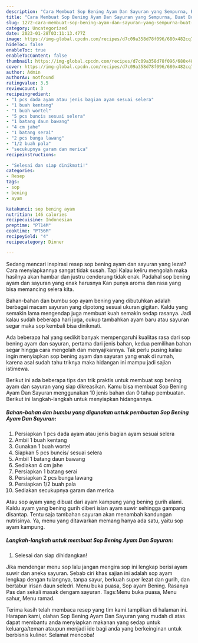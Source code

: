 ```yaml
---
description: "Cara Membuat Sop Bening Ayam Dan Sayuran yang Sempurna, Buat Buka Puasa Enak Banget"
title: "Cara Membuat Sop Bening Ayam Dan Sayuran yang Sempurna, Buat Buka Puasa Enak Banget"
slug: 1272-cara-membuat-sop-bening-ayam-dan-sayuran-yang-sempurna-buat-buka-puasa-enak-banget
category: Uncategorized
date: 2023-01-28T03:11:13.477Z
image: https://img-global.cpcdn.com/recipes/d7c09a358d78f096/680x482cq70/sop-bening-ayam-dan-sayuran-foto-resep-utama.jpg
hideToc: false
enableToc: true
enableTocContent: false
thumbnail: https://img-global.cpcdn.com/recipes/d7c09a358d78f096/680x482cq70/sop-bening-ayam-dan-sayuran-foto-resep-utama.jpg
cover: https://img-global.cpcdn.com/recipes/d7c09a358d78f096/680x482cq70/sop-bening-ayam-dan-sayuran-foto-resep-utama.jpg
author: Admin
authorAv: notfound
ratingvalue: 3.5
reviewcount: 3
recipeingredient:
- "1 pcs dada ayam atau jenis bagian ayam sesuai selera"
- "1 buah kentang"
- "1 buah wortel"
- "5 pcs buncis sesuai selera"
- "1 batang daun bawang"
- "4 cm jahe"
- "1 batang serai"
- "2 pcs bunga lawang"
- "1/2 buah pala"
- "secukupnya garam dan merica"
recipeinstructions:

- "Selesai dan siap dinikmati!"
categories:
- Resep
tags:
- sop
- bening
- ayam

katakunci: sop bening ayam 
nutrition: 146 calories
recipecuisine: Indonesian
preptime: "PT14M"
cooktime: "PT56M"
recipeyield: "4"
recipecategory: Dinner

---
```



Sedang mencari inspirasi resep sop bening ayam dan sayuran yang lezat? Cara menyiapkannya sangat tidak susah. Tapi Kalau keliru mengolah maka hasilnya akan hambar dan justru cenderung tidak enak. Padahal sop bening ayam dan sayuran yang enak harusnya Kan punya aroma dan rasa yang bisa memancing selera kita.


Bahan-bahan dan bumbu sop ayam bening yang dibutuhkan adalah berbagai macam sayuran yang dipotong sesuai ukuran gigitan. Kaldu yang semakin lama mengendap juga membuat kuah semakin sedap rasanya. Jadi kalau sudah beberapa hari juga, cukup tambahkan ayam baru atau sayuran segar maka sop kembali bisa dinikmati.

Ada beberapa hal yang sedikit banyak mempengaruhi kualitas rasa dari sop bening ayam dan sayuran, pertama dari jenis bahan, kedua pemilihan bahan segar hingga cara mengolah dan menyajikannya. Tak perlu pusing kalau ingin menyiapkan sop bening ayam dan sayuran yang enak di rumah, karena asal sudah tahu triknya maka hidangan ini mampu jadi sajian istimewa.


Berikut ini ada beberapa tips dan trik praktis untuk membuat sop bening ayam dan sayuran yang siap dikreasikan. Kamu bisa membuat Sop Bening Ayam Dan Sayuran menggunakan 10 jenis bahan dan 0 tahap pembuatan. Berikut ini langkah-langkah untuk menyiapkan hidangannya.

<!--inarticleads1-->

##### Bahan-bahan dan bumbu yang digunakan untuk pembuatan Sop Bening Ayam Dan Sayuran:

1. Persiapkan 1 pcs dada ayam atau jenis bagian ayam sesuai selera
1. Ambil 1 buah kentang
1. Gunakan 1 buah wortel
1. Siapkan 5 pcs buncis/ sesuai selera
1. Ambil 1 batang daun bawang
1. Sediakan 4 cm jahe
1. Persiapkan 1 batang serai
1. Persiapkan 2 pcs bunga lawang
1. Persiapkan 1/2 buah pala
1. Sediakan secukupnya garam dan merica


Atau sop ayam yang dibuat dari ayam kampung yang bening gurih alami. Kaldu ayam yang bening gurih diberi isian ayam suwir sehingga gampang disantap. Tentu saja tambahan sayuran akan menambah kandungan nutrisinya. Ya, menu yang ditawarkan memang hanya ada satu, yaitu sop ayam kampung. 

<!--inarticleads2-->

##### Langkah-langkah untuk membuat Sop Bening Ayam Dan Sayuran:


1. Selesai dan siap dihidangkan!

Jika mendengar menu sop lalu jangan mengira sop ini lengkap berisi ayam suwir dan aneka sayuran. Sebab ciri khas sajian ini adalah sop ayam lengkap dengan tulangnya, tanpa sayur, berkuah super lezat dan gurih, dan bertabur irisan daun seledri. Menu buka puasa, Sop ayam Bening. Rasanya Pas dan sekali masak dengam sayuran. Tags:Menu buka puasa, Menu sahur, Menu ramad. 

Terima kasih telah membaca resep yang tim kami tampilkan di halaman ini. Harapan kami, olahan Sop Bening Ayam Dan Sayuran yang mudah di atas dapat membantu anda menyiapkan makanan yang sedap untuk keluarga/teman ataupun menjadi ide bagi anda yang berkeinginan untuk berbisnis kuliner. Selamat mencoba!

